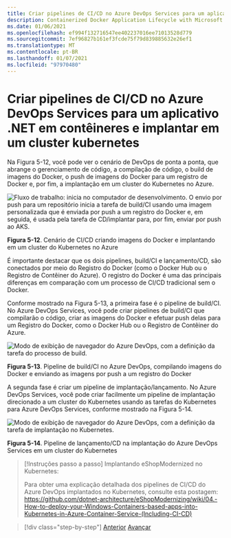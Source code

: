 ```yaml
---
title: Criar pipelines de CI/CD no Azure DevOps Services para um aplicativo .NET em contêineres e implantar em um cluster kubernetes
description: Containerized Docker Application Lifecycle with Microsoft Platform and Tools (Ciclo de vida de aplicativo do Docker em contêineres com a plataforma e as ferramentas da Microsoft)
ms.date: 01/06/2021
ms.openlocfilehash: ef994f132716547ee402237016ee71013528d779
ms.sourcegitcommit: 7ef96827b161ef3fcde75f79d839885632e26ef1
ms.translationtype: MT
ms.contentlocale: pt-BR
ms.lasthandoff: 01/07/2021
ms.locfileid: "97970480"
---
```

# <a name="create-cicd-pipelines-in-azure-devops-services-for-a-net-application-on-containers-and-deploying-to-a-kubernetes-cluster"></a>Criar pipelines de CI/CD no Azure DevOps Services para um aplicativo .NET em contêineres e implantar em um cluster kubernetes

Na Figura 5-12, você pode ver o cenário de DevOps de ponta a ponta, que abrange o gerenciamento de código, a compilação de código, o build de imagens do Docker, o push de imagens do Docker para um registro de Docker e, por fim, a implantação em um cluster do Kubernetes no Azure.

![Fluxo de trabalho: inicia no computador de desenvolvimento. O envio por push para um repositório inicia a tarefa de build/CI usando uma imagem personalizada que é enviada por push a um registro do Docker e, em seguida, é usada pela tarefa de CD/implantar para, por fim, enviar por push ao AKS.](media/docker-workflow-ci-cd-aks.png)

**Figura 5-12**. Cenário de CI/CD criando imagens do Docker e implantando em um cluster do Kubernetes no Azure

É importante destacar que os dois pipelines, build/CI e lançamento/CD, são conectados por meio do Registro do Docker (como o Docker Hub ou o Registro de Contêiner do Azure). O registro do Docker é uma das principais diferenças em comparação com um processo de CI/CD tradicional sem o Docker.

Conforme mostrado na Figura 5-13, a primeira fase é o pipeline de build/CI. No Azure DevOps Services, você pode criar pipelines de build/CI que compilarão o código, criar as imagens do Docker e efetuar push delas para um Registro do Docker, como o Docker Hub ou o Registro de Contêiner do Azure.

![Modo de exibição de navegador do Azure DevOps, com a definição da tarefa do processo de build.](media/build-ci-pipeline-azure-devops-push-to-docker-registry.png)

**Figura 5-13**. Pipeline de build/CI no Azure DevOps, compilando imagens do Docker e enviando as imagens por push a um registro do Docker

A segunda fase é criar um pipeline de implantação/lançamento. No Azure DevOps Services, você pode criar facilmente um pipeline de implantação direcionado a um cluster do Kubernetes usando as tarefas do Kubernetes para Azure DevOps Services, conforme mostrado na Figura 5-14.

![Modo de exibição de navegador do Azure DevOps, com a definição da tarefa de implantação no Kubernetes.](media/release-cd-pipeline-azure-devops-deploy-to-kubernetes.png)

**Figura 5-14**. Pipeline de lançamento/CD na implantação do Azure DevOps Services em um cluster do Kubernetes

> [!Instruções passo a passo] Implantando eShopModernized no Kubernetes:
>
> Para obter uma explicação detalhada dos pipelines de CI/CD do Azure DevOps implantados no Kubernetes, consulte esta postagem: \
><https://github.com/dotnet-architecture/eShopModernizing/wiki/04.-How-to-deploy-your-Windows-Containers-based-apps-into-Kubernetes-in-Azure-Container-Service-(Including-CI-CD)>

>[!div class="step-by-step"]
>[Anterior](docker-application-outer-loop-devops-workflow.md) 
> [Avançar](../run-manage-monitor-docker-environments/index.md)
